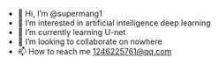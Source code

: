 - 👋 Hi, I’m @supermang1
- 👀 I’m interested in artificial intelligence deep learning
- 🌱 I’m currently learning U-net
- 💞️ I’m looking to collaborate on nowhere
- 📫 How to reach me 1246225761@qq.com

<!---
supermang1/supermang1 is a ✨ special ✨ repository because its `README.md` (this file) appears on your GitHub profile.
You can click the Preview link to take a look at your changes.
--->
